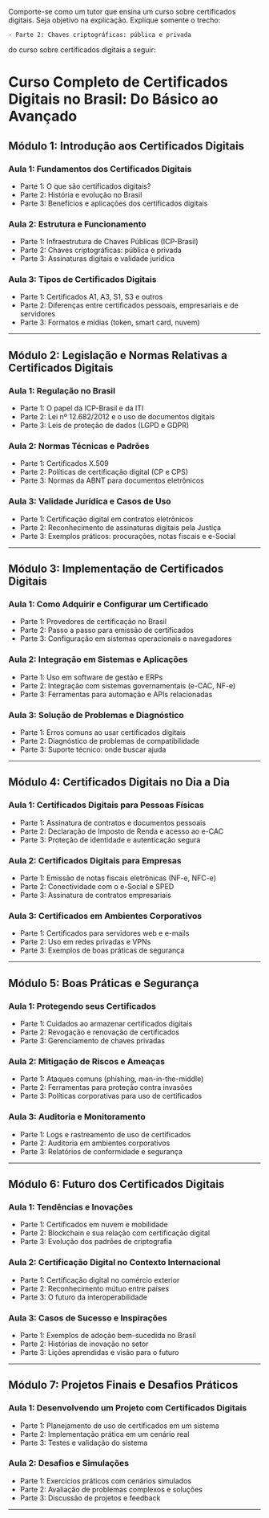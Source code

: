Comporte-se como um tutor que ensina um curso sobre certificados digitais.
Seja objetivo na explicação. Explique somente o trecho:

    - Parte 2: Chaves criptográficas: pública e privada

do curso sobre certificados digitais a seguir:


# Curso Completo de Certificados Digitais no Brasil: Do Básico ao Avançado

## **Módulo 1: Introdução aos Certificados Digitais**

### Aula 1: Fundamentos dos Certificados Digitais

- Parte 1: O que são certificados digitais?
- Parte 2: História e evolução no Brasil
- Parte 3: Benefícios e aplicações dos certificados digitais

### Aula 2: Estrutura e Funcionamento

- Parte 1: Infraestrutura de Chaves Públicas (ICP-Brasil)
- Parte 2: Chaves criptográficas: pública e privada
    <!-- **************************************** continuar aqui **************************************** -->
- Parte 3: Assinaturas digitais e validade jurídica

### Aula 3: Tipos de Certificados Digitais

- Parte 1: Certificados A1, A3, S1, S3 e outros
- Parte 2: Diferenças entre certificados pessoais, empresariais e de servidores
- Parte 3: Formatos e mídias (token, smart card, nuvem)

---

## **Módulo 2: Legislação e Normas Relativas a Certificados Digitais**

### Aula 1: Regulação no Brasil

- Parte 1: O papel da ICP-Brasil e da ITI
- Parte 2: Lei nº 12.682/2012 e o uso de documentos digitais
- Parte 3: Leis de proteção de dados (LGPD e GDPR)

### Aula 2: Normas Técnicas e Padrões

- Parte 1: Certificados X.509
- Parte 2: Políticas de certificação digital (CP e CPS)
- Parte 3: Normas da ABNT para documentos eletrônicos

### Aula 3: Validade Jurídica e Casos de Uso

- Parte 1: Certificação digital em contratos eletrônicos
- Parte 2: Reconhecimento de assinaturas digitais pela Justiça
- Parte 3: Exemplos práticos: procurações, notas fiscais e e-Social

---

## **Módulo 3: Implementação de Certificados Digitais**

### Aula 1: Como Adquirir e Configurar um Certificado

- Parte 1: Provedores de certificação no Brasil
- Parte 2: Passo a passo para emissão de certificados
- Parte 3: Configuração em sistemas operacionais e navegadores

### Aula 2: Integração em Sistemas e Aplicações

- Parte 1: Uso em software de gestão e ERPs
- Parte 2: Integração com sistemas governamentais (e-CAC, NF-e)
- Parte 3: Ferramentas para automação e APIs relacionadas

### Aula 3: Solução de Problemas e Diagnóstico

- Parte 1: Erros comuns ao usar certificados digitais
- Parte 2: Diagnóstico de problemas de compatibilidade
- Parte 3: Suporte técnico: onde buscar ajuda

---

## **Módulo 4: Certificados Digitais no Dia a Dia**

### Aula 1: Certificados Digitais para Pessoas Físicas

- Parte 1: Assinatura de contratos e documentos pessoais
- Parte 2: Declaração de Imposto de Renda e acesso ao e-CAC
- Parte 3: Proteção de identidade e autenticação segura

### Aula 2: Certificados Digitais para Empresas

- Parte 1: Emissão de notas fiscais eletrônicas (NF-e, NFC-e)
- Parte 2: Conectividade com o e-Social e SPED
- Parte 3: Assinatura de contratos empresariais

### Aula 3: Certificados em Ambientes Corporativos

- Parte 1: Certificados para servidores web e e-mails
- Parte 2: Uso em redes privadas e VPNs
- Parte 3: Exemplos de boas práticas de segurança

---

## **Módulo 5: Boas Práticas e Segurança**

### Aula 1: Protegendo seus Certificados

- Parte 1: Cuidados ao armazenar certificados digitais
- Parte 2: Revogação e renovação de certificados
- Parte 3: Gerenciamento de chaves privadas

### Aula 2: Mitigação de Riscos e Ameaças

- Parte 1: Ataques comuns (phishing, man-in-the-middle)
- Parte 2: Ferramentas para proteção contra invasões
- Parte 3: Políticas corporativas para uso de certificados

### Aula 3: Auditoria e Monitoramento

- Parte 1: Logs e rastreamento de uso de certificados
- Parte 2: Auditoria em ambientes corporativos
- Parte 3: Relatórios de conformidade e segurança

---

## **Módulo 6: Futuro dos Certificados Digitais**

### Aula 1: Tendências e Inovações

- Parte 1: Certificados em nuvem e mobilidade
- Parte 2: Blockchain e sua relação com certificação digital
- Parte 3: Evolução dos padrões de criptografia

### Aula 2: Certificação Digital no Contexto Internacional

- Parte 1: Certificação digital no comércio exterior
- Parte 2: Reconhecimento mútuo entre países
- Parte 3: O futuro da interoperabilidade

### Aula 3: Casos de Sucesso e Inspirações

- Parte 1: Exemplos de adoção bem-sucedida no Brasil
- Parte 2: Histórias de inovação no setor
- Parte 3: Lições aprendidas e visão para o futuro

---

## **Módulo 7: Projetos Finais e Desafios Práticos**

### Aula 1: Desenvolvendo um Projeto com Certificados Digitais

- Parte 1: Planejamento de uso de certificados em um sistema
- Parte 2: Implementação prática em um cenário real
- Parte 3: Testes e validação do sistema

### Aula 2: Desafios e Simulações

- Parte 1: Exercícios práticos com cenários simulados
- Parte 2: Avaliação de problemas complexos e soluções
- Parte 3: Discussão de projetos e feedback

---
